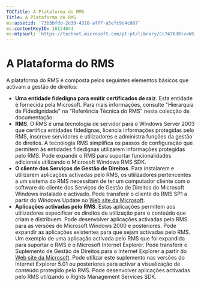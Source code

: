 ```yaml
---
TOCTitle: A Plataforma do RMS
Title: A Plataforma do RMS
ms:assetid: '73b5bfdd-2e30-4310-aff7-a5efc9c4c887'
ms:contentKeyID: 18124044
ms:mtpsurl: 'https://technet.microsoft.com/pt-pt/library/Cc747630(v=WS.10)'
---
```


A Plataforma do RMS
===================

A plataforma do RMS é composta pelos seguintes elementos básicos que activam a gestão de direitos:

-   **Uma entidade fidedigna para emitir certificados de raiz**. Esta entidade é fornecida pela Microsoft. Para mais informações, consulte "Hierarquia de Fidedignidade" na "Referência Técnica do RMS" nesta colecção de documentação.
-   **RMS**. O RMS é uma tecnologia de servidor para o Windows Server 2003 que certifica entidades fidedignas, licencia informações protegidas pelo RMS, inscreve servidores e utilizadores e administra funções da gestão de direitos. A tecnologia RMS simplifica os passos de configuração que permitem às entidades fidedignas utilizarem informações protegidas pelo RMS. Pode expandir o RMS para suportar funcionalidades adicionais utilizando o Microsoft Windows RMS SDK.
-   **O cliente dos Serviços de Gestão de Direitos**. Para instalarem e utilizarem aplicações activadas pelo RMS, os utilizadores pertencentes a um sistema do RMS necessitam de ter um computador cliente com o software do cliente dos Serviços de Gestão de Direitos do Microsoft Windows instalado e activado. Pode transferir o cliente do RMS SP1 a partir do Windows Update no [Web site da Microsoft](http://go.microsoft.com/fwlink/?linkid=18134).
-   **Aplicações activadas pelo RMS**. Estas aplicações permitem aos utilizadores especificar os direitos de utilização para o conteúdo que criam e distribuem. Pode desenvolver aplicações activadas pelo RMS para as versões do Microsoft Windows 2000 e posteriores. Pode expandir as aplicações existentes para que sejam activadas pelo RMS. Um exemplo de uma aplicação activada pelo RMS que foi expandida para suportar o RMS é o Microsoft Internet Explorer. Pode transferir o Suplemento de Gestão de Direitos para o Internet Explorer a partir do [Web site da Microsoft](http://go.microsoft.com/fwlink/?linkid=14450). Pode utilizar este suplemento nas versões do Internet Explorer 5.01 ou posteriores para activar a visualização de conteúdo protegido pelo RMS. Pode desenvolver aplicações activadas pelo RMS utilizando o Rights Management Services SDK.
